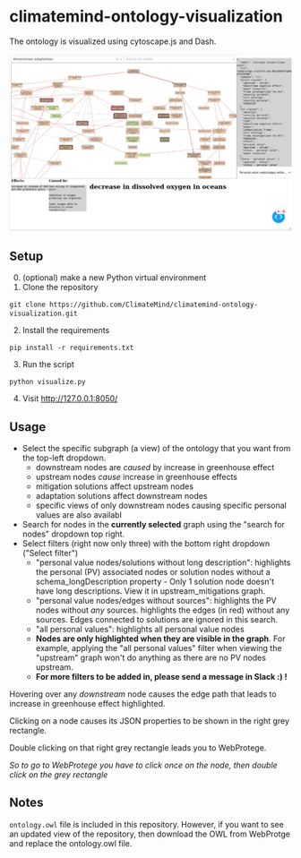 # climatemind-ontology-visualization

The ontology is visualized using cytoscape.js and Dash. 

![image](https://github.com/ClimateMind/climatemind-ontology-visualization/blob/main/README_image.jpg?raw=true)

## Setup

0. (optional) make a new Python virtual environment
1. Clone the repository

```
git clone https://github.com/ClimateMind/climatemind-ontology-visualization.git
```
2. Install the requirements
```
pip install -r requirements.txt
```
3. Run the script
```
python visualize.py
```
4. Visit http://127.0.0.1:8050/

## Usage
 - Select the specific subgraph (a view) of the ontology that you want from the top-left dropdown.
    - downstream nodes are *caused* by increase in greenhouse effect
    - upstream nodes *cause* increase in greenhouse effects
    - mitigation solutions affect upstream nodes
    - adaptation solutions affect downstream nodes
    - specific views of only downstream nodes causing specific personal values are also availabl
 - Search for nodes in the **currently selected** graph using the "search for nodes" dropdown top right.
 - Select filters (right now only three) with the bottom right dropdown ("Select filter")
     - "personal value nodes/solutions without long description": highlights the personal (PV) associated nodes or solution nodes without a schema_longDescription property
            - Only 1 solution node doesn't have long descriptions. View it in upstream_mitigations graph.
     - "personal value nodes/edges without sources": highlights the PV nodes without *any* sources. highlights the edges (in red) without any sources. Edges connected to solutions are ignored in this search.
     - "all personal values": highlights all personal value nodes
     - **Nodes are only highlighted when they are visible in the graph**. For example, applying the "all personal values" filter when viewing the "upstream" graph won't do anything as there are no PV nodes upstream.
     - **For more filters to be added in, please send a message in Slack :) !**

Hovering over any *downstream* node causes the edge path that leads to increase in greenhouse effect highlighted.

Clicking on a node causes its JSON properties to be shown in the right grey rectangle.

Double clicking on that right grey rectangle leads you to WebProtege.

*So to go to WebProtege you have to click once on the node, then double click on the grey rectangle*

## Notes
```ontology.owl``` file is included in this repository. However, if you want to see an updated view of the repository, then download the OWL from WebProtge and replace the ontology.owl file.
